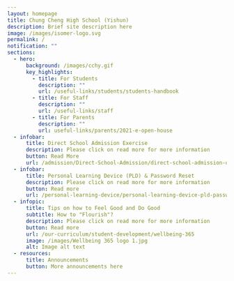 ```yaml
---
layout: homepage
title: Chung Cheng High School (Yishun)
description: Brief site description here
image: /images/isomer-logo.svg
permalink: /
notification: ""
sections:
  - hero:
      background: /images/cchy.gif
      key_highlights:
        - title: For Students
          description: ""
          url: /useful-links/students/students-handbook
        - title: For Staff
          description: ""
          url: /useful-links/staff
        - title: For Parents
          description: ""
          url: useful-links/parents/2021-e-open-house
  - infobar:
      title: Direct School Admission Exercise
      description: Please click on read more for more information
      button: Read More
      url: /admission/Direct-School-Admission/direct-school-admission-dsa
  - infobar:
      title: Personal Learning Device (PLD) & Password Reset
      description: Please click on read more for more information
      button: Read more
      url: /personal-learning-device/personal-learning-device-pld-password-reset
  - infopic:
      title: Tips on how to Feel Good and Do Good
      subtitle: How to "Flourish"?
      description: Please click on read more for more information
      button: Read more
      url: /our-curriculum/student-development/wellbeing-365
      image: /images/Wellbeing 365 logo 1.jpg
      alt: Image alt text
  - resources:
      title: Announcements
      button: More announcements here
---
```

